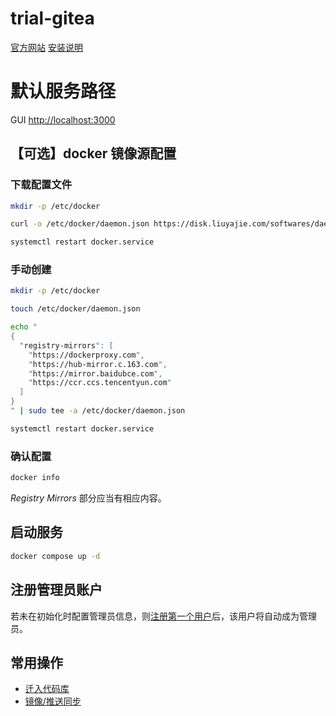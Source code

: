 # trial-gitea

[官方网站](https://docs.gitea.com/)
[安装说明](https://docs.gitea.com/installation/install-with-docker-rootless)

# 默认服务路径

GUI [http://localhost:3000](http://localhost:3000)

## 【可选】docker 镜像源配置

### 下载配置文件

```bash
mkdir -p /etc/docker

curl -o /etc/docker/daemon.json https://disk.liuyajie.com/softwares/daemon.json

systemctl restart docker.service
```

### 手动创建

```bash
mkdir -p /etc/docker

touch /etc/docker/daemon.json

echo "
{
  "registry-mirrors": [
    "https://dockerproxy.com",
    "https://hub-mirror.c.163.com",
    "https://mirror.baidubce.com",
    "https://ccr.ccs.tencentyun.com"
  ]
}
" | sudo tee -a /etc/docker/daemon.json

systemctl restart docker.service
```

### 确认配置

```bash
docker info
```

_Registry Mirrors_ 部分应当有相应内容。

## 启动服务

```bash
docker compose up -d
```

## 注册管理员账户

若未在初始化时配置管理员信息，则[注册第一个用户](http://localhost:3000/user/sign_up)后，该用户将自动成为管理员。

## 常用操作

- [迁入代码库](http://localhost:3000/repo/migrate)
- [镜像/推送同步](https://docs.gitea.com/next/usage/repo-mirror/)
